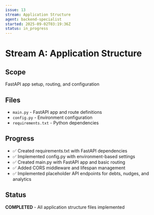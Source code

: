 ```yaml
---
issue: 13
stream: Application Structure
agent: backend-specialist
started: 2025-09-02T03:19:36Z
status: in_progress
---
```


# Stream A: Application Structure

## Scope
FastAPI app setup, routing, and configuration

## Files
- `main.py` - FastAPI app and route definitions
- `config.py` - Environment configuration
- `requirements.txt` - Python dependencies

## Progress
- ✅ Created requirements.txt with FastAPI dependencies
- ✅ Implemented config.py with environment-based settings
- ✅ Created main.py with FastAPI app and basic routing
- ✅ Added CORS middleware and lifespan management
- ✅ Implemented placeholder API endpoints for debts, nudges, and analytics

## Status
**COMPLETED** - All application structure files implemented
